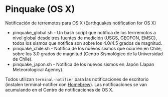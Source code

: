 # Pinquake (OS X)
Notificación de terremotos para OS X (Earthquakes notification for OS X)
<ul>
<li>pinquake_global.sh - Un bash script que notifica de los terrremotos a nivel global desde tres fuentes de medición (USGS, GEOFON, EMSC), todos los sismos que notifica son sobre los 4.0/4.5 grados de magnitud.</li>
<li>pinquake_chile.sh - Notifica de los nuevos sismos que ocurren en Chile, sobre los 3.0 grados de magnitud (Centro Sismológico de la Universidad de Chile).</li>
<li>pinquake_japon.sh - Notifica de los nuevos sismos en Japón (Japan Meteorological Agency).</li>
</ul>
Todos utilizan <code>terminal-notifier</code> para las notificaciones de escritorio (instalen terminal-notifier con <a href="http://brew.sh/index_es.html">Homebrew</a>). Las notificaciones se van acumulando en el Centro de notificaciones de OS X.
